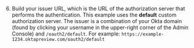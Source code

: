 6. Build your issuer URL, which is the URL of the authorization server that performs the authentication. This example uses the **default** custom authorization server. The issuer is a combination of your Okta domain (found by clicking your username in the upper-right corner of the Admin Console) and `/oauth2/default`. For example: `https://example-1234.oktapreview.com/oauth2/default`
